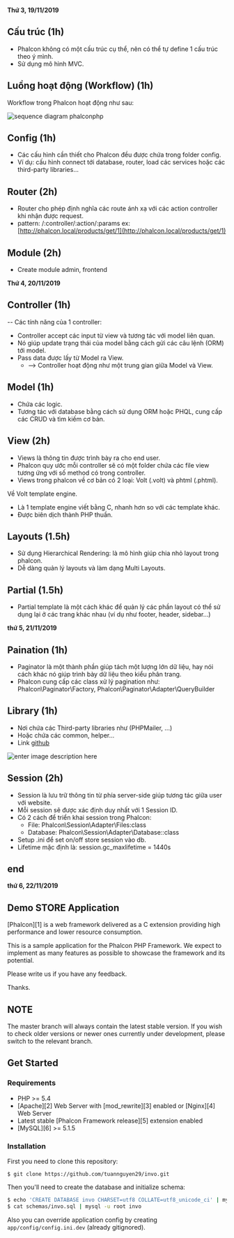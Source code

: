 
**Thứ 3, 19/11/2019**
## Cấu trúc (1h)
+ Phalcon không có một cấu trúc cụ thể, nên có thể tự define 1 cấu trúc theo ý mình.
+ Sử dụng mô hình MVC.

## Luồng hoạt động (Workflow) (1h)
Workflow trong Phalcon hoạt động như sau:

![sequence diagram phalconphp](https://i.imgur.com/lihyuzu.jpg)


## Config (1h)
+ Các cấu hình cần thiết cho Phalcon đều được chứa trong folder config.
+ Ví dụ: cấu hình connect tới database, router, load các services hoặc các third-party libraries...

## Router (2h)
+ Router cho phép định nghĩa các route ánh xạ với các action controller khi nhận được request.
+ pattern: /:controller/:action/:params
ex: [http://phalcon.local/products/get/1](http://phalcon.local/products/get/1)

## Module (2h)
+ Create module admin, frontend

**Thứ 4, 20/11/2019**

## Controller (1h)
-- Các tính năng của 1 controller:
+ Controller accept các input từ view và tương tác với model liên quan.
+ Nó giúp update trạng thái của model bằng cách gửi các câu lệnh (ORM) tới model.
+ Pass data được lấy từ Model ra View.
  -  --> Controller hoạt động như một trung gian giữa Model và View.

## Model (1h)
+ Chứa các logic.
+ Tương tác với database bằng cách sử dụng ORM hoặc PHQL, cung cấp các CRUD và tìm kiếm cơ bản.

## View (2h)
+ Views là thông tin được trình bày ra cho end user.
+ Phalcon quy ước mỗi controller sẽ có một folder chứa các file view tương ứng với số method có trong controller.
+ Views trong phalcon về cơ bản có 2 loại: Volt (.volt) và phtml (.phtml).

Về Volt template engine.
+ Là 1 template engine viết bằng C, nhanh hơn so với các template khác.
+ Được biên dịch thành PHP thuần.

## Layouts (1.5h)
+ Sử dụng Hierarchical Rendering: là mô hình giúp chia nhỏ layout trong phalcon.
+ Dễ dàng quản lý layouts và làm dạng Multi Layouts.


## Partial (1.5h)
+ Partial template là một cách khác để quản lý các phần layout có thể sử dụng lại ở các trang khác nhau (ví dụ như footer, header, sidebar...)


**thứ 5, 21/11/2019**
## Paination (1h)
+ Paginator là một thành phần giúp tách một lượng lớn dữ liệu,
hay nói cách khác nó giúp trình bày dữ liệu theo kiểu phân trang.
+ Phalcon cung cấp các class xử lý pagination như:
    Phalcon\Paginator\Factory,
    Phalcon\Paginator\Adapter\QueryBuilder

## Library (1h)
+ Nơi chứa các Third-party libraries như (PHPMailer, ...)
+ Hoặc chứa các common, helper...
+ Link [github](https://github.com/tuannguyen29/incubator/tree/master/Library/Phalcon)

![enter image description here](https://i.imgur.com/8dqU7Nz.png)

## Session (2h)
+ Session là lưu trữ thông tin từ phía server-side giúp tương tác giữa user với website.
+ Mỗi session sẽ được xác định duy nhất với 1 Session ID.
+ Có 2 cách để triển khai session trong Phalcon:
    - File: Phalcon\Session\Adapter\Files:class
    - Database: Phalcon\Session\Adapter\Database::class
+ Setup .ini để set on/off store session vào db.
+ Lifetime mặc định là: session.gc_maxlifetime = 1440s

## end

**thứ 6, 22/11/2019**

## Demo STORE Application

[Phalcon][1] is a web framework delivered as a C extension providing high
performance and lower resource consumption.

This is a sample application for the Phalcon PHP Framework. We expect to
implement as many features as possible to showcase the framework and its
potential.

Please write us if you have any feedback.

Thanks.

## NOTE

The master branch will always contain the latest stable version. If you wish
to check older versions or newer ones currently under development, please
switch to the relevant branch.

## Get Started

### Requirements

* PHP >= 5.4
* [Apache][2] Web Server with [mod_rewrite][3] enabled or [Nginx][4] Web Server
* Latest stable [Phalcon Framework release][5] extension enabled
* [MySQL][6] >= 5.1.5

### Installation

First you need to clone this repository:

```
$ git clone https://github.com/tuannguyen29/invo.git
```

Then you'll need to create the database and initialize schema:

```sh
$ echo 'CREATE DATABASE invo CHARSET=utf8 COLLATE=utf8_unicode_ci' | mysql -u root
$ cat schemas/invo.sql | mysql -u root invo
```

Also you can override application config by creating `app/config/config.ini.dev` (already gitignored).
